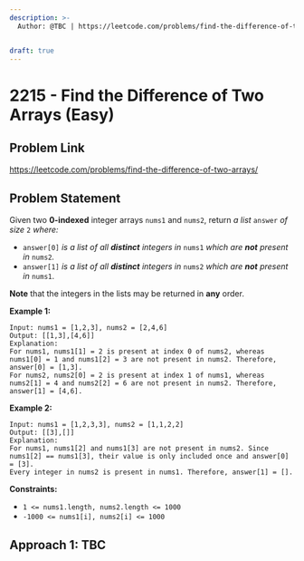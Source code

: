 ```yaml
---
description: >-
  Author: @TBC | https://leetcode.com/problems/find-the-difference-of-two-arrays/


draft: true
---
```


# 2215 - Find the Difference of Two Arrays (Easy)

## Problem Link

https://leetcode.com/problems/find-the-difference-of-two-arrays/

## Problem Statement

Given two **0-indexed** integer arrays `nums1` and `nums2`, return _a list_ `answer` _of size_ `2` _where:_

- `answer[0]` _is a list of all **distinct** integers in_ `nums1` _which are **not** present in_ `nums2`_._
- `answer[1]` _is a list of all **distinct** integers in_ `nums2` _which are **not** present in_ `nums1`.

**Note** that the integers in the lists may be returned in **any** order.

**Example 1:**

```
Input: nums1 = [1,2,3], nums2 = [2,4,6]
Output: [[1,3],[4,6]]
Explanation:
For nums1, nums1[1] = 2 is present at index 0 of nums2, whereas nums1[0] = 1 and nums1[2] = 3 are not present in nums2. Therefore, answer[0] = [1,3].
For nums2, nums2[0] = 2 is present at index 1 of nums1, whereas nums2[1] = 4 and nums2[2] = 6 are not present in nums2. Therefore, answer[1] = [4,6].
```

**Example 2:**

```
Input: nums1 = [1,2,3,3], nums2 = [1,1,2,2]
Output: [[3],[]]
Explanation:
For nums1, nums1[2] and nums1[3] are not present in nums2. Since nums1[2] == nums1[3], their value is only included once and answer[0] = [3].
Every integer in nums2 is present in nums1. Therefore, answer[1] = [].
```

**Constraints:**

- `1 <= nums1.length, nums2.length <= 1000`
- `-1000 <= nums1[i], nums2[i] <= 1000`

## Approach 1: TBC
